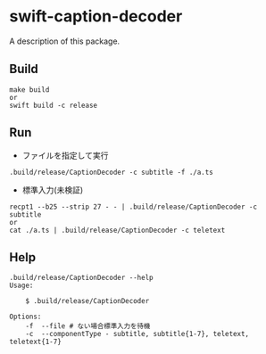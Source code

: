 # swift-caption-decoder

A description of this package.

## Build

```
make build
or
swift build -c release
```

## Run

- ファイルを指定して実行
```
.build/release/CaptionDecoder -c subtitle -f ./a.ts
```
- 標準入力(未検証)
```
recpt1 --b25 --strip 27 - - | .build/release/CaptionDecoder -c subtitle
or
cat ./a.ts | .build/release/CaptionDecoder -c teletext
```

## Help

```
.build/release/CaptionDecoder --help
Usage:

    $ .build/release/CaptionDecoder

Options:
    -f  --file # ない場合標準入力を待機
    -c  --componentType - subtitle, subtitle{1-7}, teletext, teletext{1-7}
```

